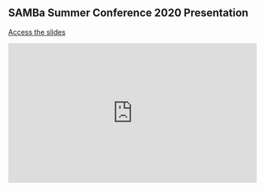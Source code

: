 ## SAMBa Summer Conference 2020 Presentation

[Access the slides](/summer_2020_talk.html)

<style>
.resp-container {
    position: relative;
    overflow: hidden;
    padding-top: 56.25%;
}

.testiframe {
    position: absolute;
    top: 0;
    left: 0;
    width: 100%;
    height: 100%;
    border: 0;
}
</style>

<div class="resp-container">
    <iframe class="testiframe" src="https://erp31.github.io/SAMBa_summer_conf_2020/use_master.html">
...
    </iframe>
</div>

